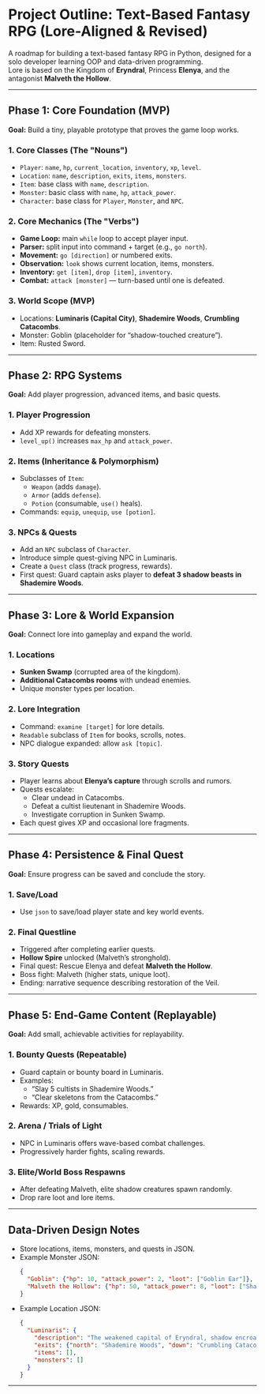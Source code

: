 # Project Outline: Text-Based Fantasy RPG (Lore-Aligned & Revised)

A roadmap for building a text-based fantasy RPG in Python, designed for a solo developer learning OOP and data-driven programming.  
Lore is based on the Kingdom of **Eryndral**, Princess **Elenya**, and the antagonist **Malveth the Hollow**.

---

## Phase 1: Core Foundation (MVP)
**Goal:** Build a tiny, playable prototype that proves the game loop works.

### 1. Core Classes (The "Nouns")
- `Player`: `name`, `hp`, `current_location`, `inventory`, `xp`, `level`.
- `Location`: `name`, `description`, `exits`, `items`, `monsters`.
- `Item`: base class with `name`, `description`.
- `Monster`: basic class with `name`, `hp`, `attack_power`.
- `Character`: base class for `Player`, `Monster`, and `NPC`.

### 2. Core Mechanics (The "Verbs")
- **Game Loop:** main `while` loop to accept player input.
- **Parser:** split input into command + target (e.g., `go north`).
- **Movement:** `go [direction]` or numbered exits.
- **Observation:** `look` shows current location, items, monsters.
- **Inventory:** `get [item]`, `drop [item]`, `inventory`.
- **Combat:** `attack [monster]` — turn-based until one is defeated.

### 3. World Scope (MVP)
- Locations: **Luminaris (Capital City)**, **Shademire Woods**, **Crumbling Catacombs**.
- Monster: Goblin (placeholder for “shadow-touched creature”).
- Item: Rusted Sword.

---

## Phase 2: RPG Systems
**Goal:** Add player progression, advanced items, and basic quests.

### 1. Player Progression
- Add XP rewards for defeating monsters.
- `level_up()` increases `max_hp` and `attack_power`.

### 2. Items (Inheritance & Polymorphism)
- Subclasses of `Item`:
  - `Weapon` (adds `damage`).
  - `Armor` (adds `defense`).
  - `Potion` (consumable, `use()` heals).
- Commands: `equip`, `unequip`, `use [potion]`.

### 3. NPCs & Quests
- Add an `NPC` subclass of `Character`.
- Introduce simple quest-giving NPC in Luminaris.
- Create a `Quest` class (track progress, rewards).
- First quest: Guard captain asks player to **defeat 3 shadow beasts in Shademire Woods**.

---

## Phase 3: Lore & World Expansion
**Goal:** Connect lore into gameplay and expand the world.

### 1. Locations
- **Sunken Swamp** (corrupted area of the kingdom).
- **Additional Catacombs rooms** with undead enemies.
- Unique monster types per location.

### 2. Lore Integration
- Command: `examine [target]` for lore details.
- `Readable` subclass of `Item` for books, scrolls, notes.
- NPC dialogue expanded: allow `ask [topic]`.

### 3. Story Quests
- Player learns about **Elenya’s capture** through scrolls and rumors.
- Quests escalate:
  - Clear undead in Catacombs.
  - Defeat a cultist lieutenant in Shademire Woods.
  - Investigate corruption in Sunken Swamp.
- Each quest gives XP and occasional lore fragments.

---

## Phase 4: Persistence & Final Quest
**Goal:** Ensure progress can be saved and conclude the story.

### 1. Save/Load
- Use `json` to save/load player state and key world events.

### 2. Final Questline
- Triggered after completing earlier quests.
- **Hollow Spire** unlocked (Malveth’s stronghold).
- Final quest: Rescue Elenya and defeat **Malveth the Hollow**.
- Boss fight: Malveth (higher stats, unique loot).
- Ending: narrative sequence describing restoration of the Veil.

---

## Phase 5: End-Game Content (Replayable)
**Goal:** Add small, achievable activities for replayability.

### 1. Bounty Quests (Repeatable)
- Guard captain or bounty board in Luminaris.
- Examples:
  - “Slay 5 cultists in Shademire Woods.”
  - “Clear skeletons from the Catacombs.”
- Rewards: XP, gold, consumables.

### 2. Arena / Trials of Light
- NPC in Luminaris offers wave-based combat challenges.
- Progressively harder fights, scaling rewards.

### 3. Elite/World Boss Respawns
- After defeating Malveth, elite shadow creatures spawn randomly.
- Drop rare loot and lore items.

---

## Data-Driven Design Notes
- Store locations, items, monsters, and quests in JSON.
- Example Monster JSON:
  ```json
  {
    "Goblin": {"hp": 10, "attack_power": 2, "loot": ["Goblin Ear"]},
    "Malveth the Hollow": {"hp": 50, "attack_power": 8, "loot": ["Shadow Relic"]}
  }
  ```
- Example Location JSON:
  ```json
  {
    "Luminaris": {
      "description": "The weakened capital of Eryndral, shadow encroaches at its gates.",
      "exits": {"north": "Shademire Woods", "down": "Crumbling Catacombs"},
      "items": [],
      "monsters": []
    }
  }
  ```

---

